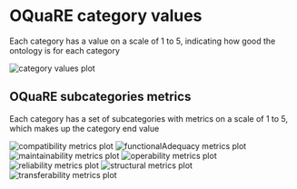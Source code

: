 # OQuaRE category values
Each category has a value on a scale of 1 to 5, indicating how good the ontology is for each category

![category values plot](ontologyDDPHENO_category_values.png)
## OQuaRE subcategories metrics
Each category has a set of subcategories with metrics on a scale of 1 to 5, which makes up the category end value

![compatibility metrics plot](ontologyDDPHENO_compatibility_metrics.png)
![functionalAdequacy metrics plot](ontologyDDPHENO_functionalAdequacy_metrics.png)
![maintainability metrics plot](ontologyDDPHENO_maintainability_metrics.png)
![operability metrics plot](ontologyDDPHENO_operability_metrics.png)
![reliability metrics plot](ontologyDDPHENO_reliability_metrics.png)
![structural metrics plot](ontologyDDPHENO_structural_metrics.png)
![transferability metrics plot](ontologyDDPHENO_transferability_metrics.png)
